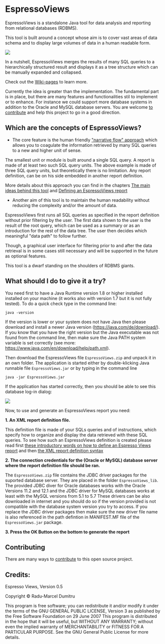 # EspressoViews

EspressoViews is a standalone Java tool for data analysis and reporting from relational databases (RDBMS).

This tool is built around a concept whose aim is to cover vast areas of data schema and to display large volumes of data in a human readable form.

![](https://github.com/RaduMarcel/EspressoViews-/blob/master/DocImg/EspressoViewsImg1.png)


In a nutshell, EspressoViews merges the results of many SQL queries to a hierarchically structured result and displays it as a tree structure which can be manually expanded and collapsed. 

Check out the [Wiki-pages][Intro] to learn more.

Currently the idea is greater than the implementation. The fundamental part is in place, but there are many features and functionalities stil to implement or to enhance. For instance we could support more database systems in addition to the Oracle and MySQL database servers. You are welcome [to contribute][Contributing] and help this project to go in a good direction.

[Intro]: https://github.com/RaduMarcel/EspressoViews/wiki

## **Which are the concepts of EspressoViews?**


- The core feature is the human friendly ["narrative flow" approach][Ideas] which allows you to coagulate the information retrieved by many SQL queries to a new and higher unit of sense.

The smallest unit or module is built around a single SQL query. A report is made of at least two such SQL query units. The above example is made of three SQL query units, but theoretically there is no limitation. Any report definition, can be on his side embedded in another report definition. 

More details about this approach you can find in the chapters [The main ideas behind this tool][Ideas] and [Defining an EspressoViews report][ReportDef]

[Ideas]: https://github.com/RaduMarcel/EspressoViews-/wiki/2.-The-main-ideas-behind-this-tool
[Reportref]: https://github.com/RaduMarcel/EspressoViews-/wiki/3.-Defining-an-EspressoViews-report


- Another aim of this tool is to maintain the human readability without reducing the complexity and/or the amount of data.

EspressoViews first runs all SQL queries as specified in the report definition without prior filtering by the user. 
The first data shown to the user is the result of the root query, which can be used as a summary or as an introduction for the rest of the data tree. The user then decides which meaningful "data path" to follow further.

Though, a graphical user interface for filtering prior to and after the data retrieval is in some cases still necessary and will be supported in the future as optional features.


This tool is a dwarf standing on the shoulders of RDBMS giants.


## What should I do to give it a try? 

You need first to have a Java Runtime version 1.8 or higher installed installed on your machine (it works also with version 1.7 but it is not fully tested).
To do a quick check type in the command line:
```
java -version
```
If the version is lower or your system does not have Java then please download and install a newer Java version (https://java.com/de/download/). 
If you know that you have the right version but the Java executable was not found from the command line, then make sure the Java PATH system variable is set correctly (see more: https://www.java.com/en/download/help/path.xml).


Then download the EspressoViews file `EspressoViews.zip` and unpack it in an own folder. The application is started either by double-klicking Java runnable file `EspressoViews.jar` or by typing in the command line 
```
java -jar EspressoViews.jar
```

If the application has started correctly, then you should be able to see this database log-in dialog:

![](https://github.com/RaduMarcel/EspressoViews-/blob/master/DocImg/EspressoViewsInstall.png)



Now, to use and generate an EspressoViews report you need:

**1. An XML report definition file.**

This definition file is made of your SQLs queries and of instructions, which specify how to organize and display the data retrieved with these SQL queries. To see how such an EspressoViews definition is created please read first [these introductory words on how to define an Espresso Views report][ReportDef] and then [the XML report definition syntax][ReportSyntax]

[ReportDef]: https://github.com/RaduMarcel/EspressoViews-/wiki/3.-Defining-an-EspressoViews-report
[ReportSyntax]: https://github.com/RaduMarcel/EspressoViews-/wiki/4.-The-XML-report-definition-syntax

**2. The connection credentials for the (Oracle or MySQL) database server where the report definition file should be ran.**

The `EspressoViews.zip` file contains the JDBC driver packages for the suported database server. They are placed in the folder `EspressoViews_lib`. The provided JDBC diver for Oracle databases works with the Oracle Versions 11.2 and 12.1 and the JDBC driver for MySQL databases works at least with the MySQL versions from 5.1 to 5.7
These drivers can be also downloaded in internet and you should do so if the version provided is not compatible with the database system version you try to access.
If you replace the JDBC driver packages then make sure the new driver file name is also referenced in the path defintion in MANIFEST.MF file of the `EspressoViews.jar` package.  


**3. Press the OK Button on the bottom to generate the report**


## Contributing

There are many ways to [contribute][Contributing] to this open source project. 

[Contributing]: https://github.com/RaduMarcel/EspressoViews/blob/master/CONTRIBUTING.md

## Credits: 
Espresso Views, Version 0.5

Copyright © Radu-Marcel Dumitru

This program is free software; you can redistribute it and/or modify it under the terms of the GNU GENERAL PUBLIC LICENSE, Version 3 as published by the Free Software Foundation on 29 June 2007
This program is distributed in the hope that it will be useful, but WITHOUT ANY WARRANTY; without even the implied warranty of MERCHANTABILITY or FITNESS FOR A PARTICULAR PURPOSE. 
See the GNU General Public License for more details.


